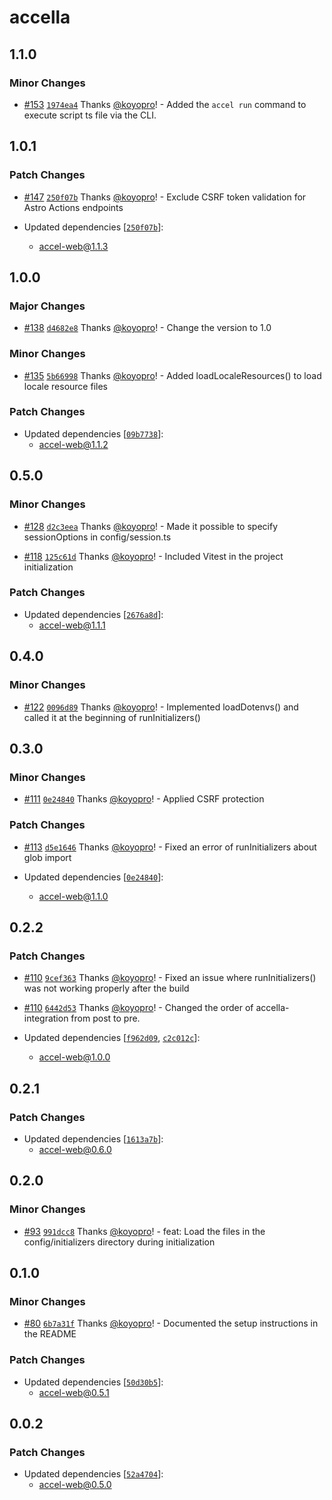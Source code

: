 # accella

## 1.1.0

### Minor Changes

- [#153](https://github.com/koyopro/accella/pull/153) [`1974ea4`](https://github.com/koyopro/accella/commit/1974ea482d8db9a6e3b55f4a1d97d69bea25023c) Thanks [@koyopro](https://github.com/koyopro)! - Added the `accel run` command to execute script ts file via the CLI.

## 1.0.1

### Patch Changes

- [#147](https://github.com/koyopro/accella/pull/147) [`250f07b`](https://github.com/koyopro/accella/commit/250f07bd5a04408c06a3c7f5bda5a39c91600cd5) Thanks [@koyopro](https://github.com/koyopro)! - Exclude CSRF token validation for Astro Actions endpoints

- Updated dependencies [[`250f07b`](https://github.com/koyopro/accella/commit/250f07bd5a04408c06a3c7f5bda5a39c91600cd5)]:
  - accel-web@1.1.3

## 1.0.0

### Major Changes

- [#138](https://github.com/koyopro/accella/pull/138) [`d4682e8`](https://github.com/koyopro/accella/commit/d4682e8d6dec61dce18292311d5ab44d967966ee) Thanks [@koyopro](https://github.com/koyopro)! - Change the version to 1.0

### Minor Changes

- [#135](https://github.com/koyopro/accella/pull/135) [`5b66998`](https://github.com/koyopro/accella/commit/5b66998b4d933897d761f69744a5f87369fe28ef) Thanks [@koyopro](https://github.com/koyopro)! - Added loadLocaleResources() to load locale resource files

### Patch Changes

- Updated dependencies [[`09b7738`](https://github.com/koyopro/accella/commit/09b7738b64f3b53e6980d6bac09cb7821acf774d)]:
  - accel-web@1.1.2

## 0.5.0

### Minor Changes

- [#128](https://github.com/koyopro/accella/pull/128) [`d2c3eea`](https://github.com/koyopro/accella/commit/d2c3eead5e82a42e1f77417b45be3efa97306ff8) Thanks [@koyopro](https://github.com/koyopro)! - Made it possible to specify sessionOptions in config/session.ts

- [#118](https://github.com/koyopro/accella/pull/118) [`125c61d`](https://github.com/koyopro/accella/commit/125c61d04607cc1ca3edde377d4175b6255378ba) Thanks [@koyopro](https://github.com/koyopro)! - Included Vitest in the project initialization

### Patch Changes

- Updated dependencies [[`2676a8d`](https://github.com/koyopro/accella/commit/2676a8d26b2b08a9ccb94110fb2a7ab3a2cc7cd5)]:
  - accel-web@1.1.1

## 0.4.0

### Minor Changes

- [#122](https://github.com/koyopro/accella/pull/122) [`0096d89`](https://github.com/koyopro/accella/commit/0096d89e69dfbde763f771d71f2e0ef4e09826b9) Thanks [@koyopro](https://github.com/koyopro)! - Implemented loadDotenvs() and called it at the beginning of runInitializers()

## 0.3.0

### Minor Changes

- [#111](https://github.com/koyopro/accella/pull/111) [`0e24840`](https://github.com/koyopro/accella/commit/0e24840ba5d9c56b32ffd759023c9a797b75aee3) Thanks [@koyopro](https://github.com/koyopro)! - Applied CSRF protection

### Patch Changes

- [#113](https://github.com/koyopro/accella/pull/113) [`d5e1646`](https://github.com/koyopro/accella/commit/d5e16463667fa050dcd6fb5e078ec539a2f777c6) Thanks [@koyopro](https://github.com/koyopro)! - Fixed an error of runInitializers about glob import

- Updated dependencies [[`0e24840`](https://github.com/koyopro/accella/commit/0e24840ba5d9c56b32ffd759023c9a797b75aee3)]:
  - accel-web@1.1.0

## 0.2.2

### Patch Changes

- [#110](https://github.com/koyopro/accella/pull/110) [`9cef363`](https://github.com/koyopro/accella/commit/9cef363ddc52efd1cb6c7a60ff722c3eaf443ae1) Thanks [@koyopro](https://github.com/koyopro)! - Fixed an issue where runInitializers() was not working properly after the build

- [#110](https://github.com/koyopro/accella/pull/110) [`6442d53`](https://github.com/koyopro/accella/commit/6442d533de0028c1720dd662d806c4fd94ecd15c) Thanks [@koyopro](https://github.com/koyopro)! - Changed the order of accella-integration from post to pre.

- Updated dependencies [[`f962d09`](https://github.com/koyopro/accella/commit/f962d09acf14a4547fda992938b4b2e517fdca96), [`c2c012c`](https://github.com/koyopro/accella/commit/c2c012c45d273fcb5953f6ee2ae4ad967946780e)]:
  - accel-web@1.0.0

## 0.2.1

### Patch Changes

- Updated dependencies [[`1613a7b`](https://github.com/koyopro/accella/commit/1613a7b467e90d8e1b685df0b9d7266103e23287)]:
  - accel-web@0.6.0

## 0.2.0

### Minor Changes

- [#93](https://github.com/koyopro/accella/pull/93) [`991dcc8`](https://github.com/koyopro/accella/commit/991dcc844a018286ef39c83402c3b9ba402b93a8) Thanks [@koyopro](https://github.com/koyopro)! - feat: Load the files in the config/initializers directory during initialization

## 0.1.0

### Minor Changes

- [#80](https://github.com/koyopro/accella/pull/80) [`6b7a31f`](https://github.com/koyopro/accella/commit/6b7a31f97660f71c6a8632db1c3923ec324e5184) Thanks [@koyopro](https://github.com/koyopro)! - Documented the setup instructions in the README

### Patch Changes

- Updated dependencies [[`50d30b5`](https://github.com/koyopro/accella/commit/50d30b5544977d77deaf49cab798a45fb11ddb8b)]:
  - accel-web@0.5.1

## 0.0.2

### Patch Changes

- Updated dependencies [[`52a4704`](https://github.com/koyopro/accella/commit/52a4704aadc7d7822fb21c9af72d09ecea72fd0a)]:
  - accel-web@0.5.0

